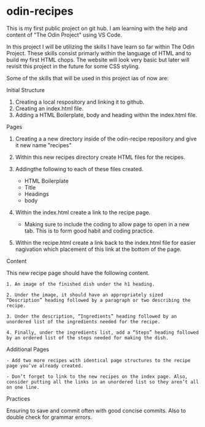 # odin-recipes

This is my first public project on git hub. I am learning with the help and content of "The Odin Project" using VS Code.

In this project I will be utilizing the skills I have learn so far within The Odin Project. These skills consist primarly within the language of HTML and to build my first HTML chops. 
The website will look very basic but later will revisit this project in the future for some CSS styling. 

Some of the skills that will be used in this project ias of now are:

Initial Structure

1. Creating a local respository and linking it to github.
2. Creating an index.html file.
3. Adding a HTML Boilerplate, body and heading within the index.html file.

Pages

1. Creating a a new directory inside of the odin-recipe repository and give it new name "recipes" 

2. Within this new recipes directory create HTML files for the recipes. 

3. Addingthe following to each of these files created.

    * HTML Boilerplate
    * Title
    * Headings 
    * body

4. Within the index.html create a link to the recipe page.
    - Making sure to include the coding to allow page to open in a new tab. This is to form good habit and coding practice.

5. Within the recipe.html create a link back to the index.html file for easier nagivation which placement of this link at the bottom of the page.

Content

This new recipe page should have the following content.

    1. An image of the finished dish under the h1 heading.

    2. Under the image, it should have an appropriately sized “Description” heading followed by a paragraph or two describing the recipe.

    3. Under the description, “Ingredients” heading followed by an unordered list of the ingredients needed for the recipe.

    4. Finally, under the ingredients list, add a “Steps” heading followed by an ordered list of the steps needed for making the dish.

Additional Pages

    - Add two more recipes with identical page structures to the recipe page you’ve already created.

    - Don’t forget to link to the new recipes on the index page. Also, consider putting all the links in an unordered list so they aren’t all on one line.


Practices

Ensuring to save and commit often with good concise commits. Also to double check for grammar errors. 

